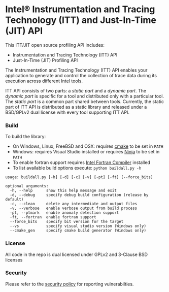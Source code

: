 Intel® Instrumentation and Tracing Technology (ITT) and Just-In-Time (JIT) API
==================================================================================

This ITT/JIT open source profiling API includes:

  - Instrumentation and Tracing Technology (ITT) API
  - Just-In-Time (JIT) Profiling API

The Instrumentation and Tracing Technology (ITT) API enables your application
to generate and control the collection of trace data during its execution 
across different Intel tools.

ITT API consists of two parts: a _static part_ and a _dynamic part_. The
_dynamic part_ is specific for a tool and distributed only with a particular
tool. The _static part_ is a common part shared between tools. Currently, the
static part of ITT API is distributed as a static library and released under
a BSD/GPLv2 dual license with every tool supporting ITT API.

### Build

To build the library:
 - On Windows, Linux, FreeBSD and OSX: requires [cmake](https://cmake.org) to be set in `PATH`
 - Windows: requires Visual Studio installed or requires [Ninja](https://github.com/ninja-build/ninja/releases) to be set in `PATH`
 - To enable fortran support requires [Intel Fortran Compiler](https://www.intel.com/content/www/us/en/docs/fortran-compiler/get-started-guide/current/overview.html) installed
 - To list available build options execute: `python buildall.py -h`
```
usage: buildall.py [-h] [-d] [-c] [-v] [-pt] [-ft] [--force_bits]

optional arguments:
  -h, --help      show this help message and exit
  -d, --debug     specify debug build configuration (release by default)
  -c, --clean     delete any intermediate and output files
  -v, --verbose   enable verbose output from build process
  -pt, --ptmark   enable anomaly detection support
  -ft, --fortran  enable fortran support
  --force_bits    specify bit version for the target
  --vs            specify visual studio version (Windows only)
  --cmake_gen     specify cmake build generator (Windows only)
```
### License

All code in the repo is dual licensed under GPLv2 and 3-Clause BSD licenses

### Security

Please refer to the [security policy](SECURITY.md) for reporting vulnerabilties.
